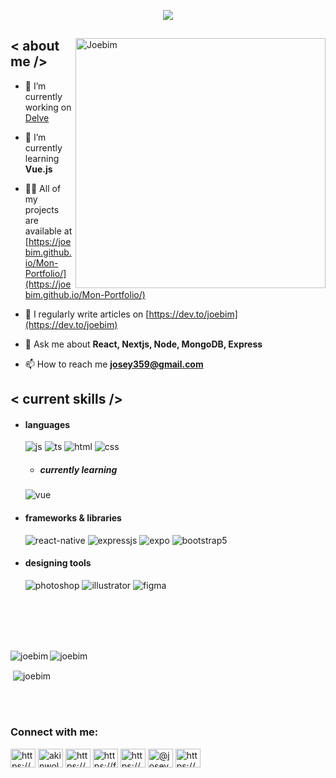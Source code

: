 <p align = center ><img src="https://i.imgur.com/TtHp1U6.png"> </p>

<div>

<img align="right" width="400" alt="Joebim" src="https://i.imgur.com/yu5HF7g.png"/>

<h2> < about me /></h2>
  
- 🔭 I’m currently working on [Delve](delve.fun)

- 🌱 I’m currently learning **Vue.js**

- 👨‍💻 All of my projects are available at [https://joebim.github.io/Mon-Portfolio/](https://joebim.github.io/Mon-Portfolio/)

- 📝 I regularly write articles on [https://dev.to/joebim](https://dev.to/joebim)

- 💬 Ask me about **React, Nextjs, Node, MongoDB, Express**

- 📫 How to reach me **josey359@gmail.com**
  
<h2> < current skills /> </h2>
  
- <h4> languages </h4>
  <img src = "https://img.shields.io/badge/JavaScript-323330?style=for-the-badge&logo=javascript&logoColor=F7DF1E" alt = "js" />
  <img src = "https://img.shields.io/badge/TypeScript-007ACC?style=for-the-badge&logo=typescript&logoColor=white" alt = "ts" />
  <img src = "https://img.shields.io/badge/HTML5-E34F26?style=for-the-badge&logo=html5&logoColor=white" alt = "html" />
  <img src = "https://img.shields.io/badge/CSS3-1572B6?style=for-the-badge&logo=css3&logoColor=white" alt = "css" />
  
  - <h5> currently learning </h5>
   <img src = "https://img.shields.io/badge/Vue-grey?style=Vue&logo=Vue.js" alt = "vue" />
  
- <h4> frameworks & libraries </h4>
  <img src = "https://img.shields.io/badge/react_native-%2320232a.svg?style=for-the-badge&logo=react&logoColor=%2361DAFB" alt = "react-native" />
  <img src = "https://img.shields.io/badge/express.js-%23404d59.svg?style=for-the-badge&logo=express&logoColor=%2361DAFB" alt = "expressjs" />
  <img src = "https://img.shields.io/badge/expo-1C1E24?style=for-the-badge&logo=expo&logoColor=#D04A37" alt = "expo" />
  <img src = "https://img.shields.io/badge/bootstrap-%23563D7C.svg?style=for-the-badge&logo=bootstrap&logoColor=white" alt = "bootstrap5" />
  
- <h4> designing tools </h4>
  <img src = "https://img.shields.io/badge/adobe%20photoshop-%2331A8FF.svg?style=for-the-badge&logo=adobe%20photoshop&logoColor=white" alt = "photoshop" />
  <img src = "https://img.shields.io/badge/adobe%20illustrator-%23FF9A00.svg?style=for-the-badge&logo=adobe%20illustrator&logoColor=white" alt = "illustrator" />
  <img src = "https://img.shields.io/badge/figma-%23F24E1E.svg?style=for-the-badge&logo=figma&logoColor=white" alt = "figma" />
  </div>

<br>
<br>
<br>
<br>
<div>
  <p><img align="left" src="https://github-readme-streak-stats.herokuapp.com/?user=joebim&" alt="joebim" /></p>
   <p><img align="center" src="https://github-readme-stats.vercel.app/api/top-langs?username=joebim&show_icons=true&locale=en&layout=compact" alt="joebim" /></p>
  <p>&nbsp;<img align="center" src="https://github-readme-stats.vercel.app/api?username=joebim&show_icons=true&locale=en" alt="joebim" /></p>
</div>


<br>
<br>
<h3 align="left">Connect with me:</h3>
<p align="left">
<a href="https://dev.to/https://dev.to/joebim" target="blank"><img align="center" src="https://raw.githubusercontent.com/rahuldkjain/github-profile-readme-generator/master/src/images/icons/Social/devto.svg" alt="https://dev.to/joebim" height="30" width="40" /></a>
<a href="https://twitter.com/akinwole_joseph" target="blank"><img align="center" src="https://raw.githubusercontent.com/rahuldkjain/github-profile-readme-generator/master/src/images/icons/Social/twitter.svg" alt="akinwole_joseph" height="30" width="40" /></a>
<a href="https://linkedin.com/in/https://www.linkedin.com/in/joseph-akinwole-71415a198/" target="blank"><img align="center" src="https://raw.githubusercontent.com/rahuldkjain/github-profile-readme-generator/master/src/images/icons/Social/linked-in-alt.svg" alt="https://www.linkedin.com/in/joseph-akinwole-71415a198/" height="30" width="40" /></a>
<a href="https://fb.com/https://facebook.com/joseph.akinwole.7/" target="blank"><img align="center" src="https://raw.githubusercontent.com/rahuldkjain/github-profile-readme-generator/master/src/images/icons/Social/facebook.svg" alt="https://facebook.com/joseph.akinwole.7/" height="30" width="40" /></a>
<a href="https://instagram.com/https://www.instagram.com/josephakinwole/" target="blank"><img align="center" src="https://raw.githubusercontent.com/rahuldkjain/github-profile-readme-generator/master/src/images/icons/Social/instagram.svg" alt="https://www.instagram.com/josephakinwole/" height="30" width="40" /></a>
<a href="https://medium.com/@josey359" target="blank"><img align="center" src="https://raw.githubusercontent.com/rahuldkjain/github-profile-readme-generator/master/src/images/icons/Social/medium.svg" alt="@josey359" height="30" width="40" /></a>
<a href="/https://media.rss.com/the-future-of-fashion/feed.xml" target="blank"><img align="center" src="https://raw.githubusercontent.com/rahuldkjain/github-profile-readme-generator/master/src/images/icons/Social/rss.svg" alt="https://media.rss.com/the-future-of-fashion/feed.xml" height="30" width="40" /></a>
</p>

